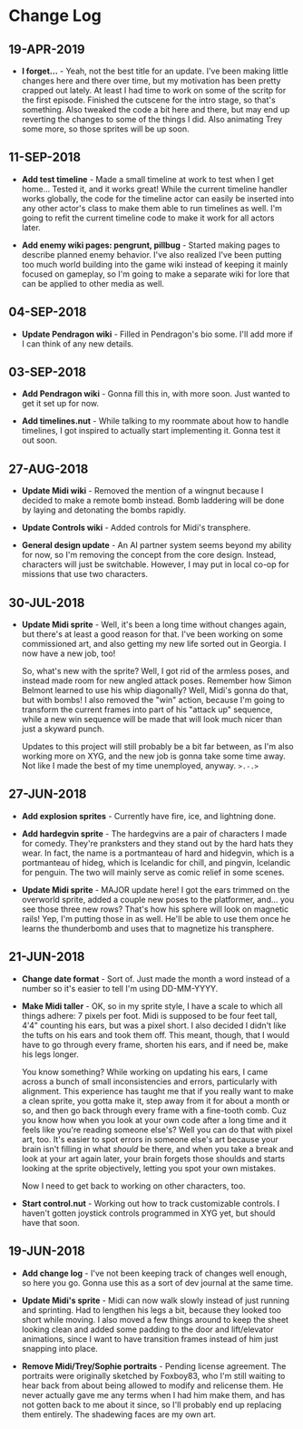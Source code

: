 # Change Log

## 19-APR-2019

* **I forget...** - Yeah, not the best title for an update. I've been making little changes here and there over time, but my motivation has been pretty crapped out lately. At least I had time to work on some of the scritp for the first episode. Finished the cutscene for the intro stage, so that's something. Also tweaked the code a bit here and there, but may end up reverting the changes to some of the things I did. Also animating Trey some more, so those sprites will be up soon.

## 11-SEP-2018

* **Add test timeline** - Made a small timeline at work to test when I get home... Tested it, and it works great! While the current timeline handler works globally, the code for the timeline actor can easily be inserted into any other actor's class to make them able to run timelines as well. I'm going to refit the current timeline code to make it work for all actors later.

* **Add enemy wiki pages: pengrunt, pillbug** - Started making pages to describe planned enemy behavior. I've also realized I've been putting too much world building into the game wiki instead of keeping it mainly focused on gameplay, so I'm going to make a separate wiki for lore that can be applied to other media as well.

## 04-SEP-2018

* **Update Pendragon wiki** - Filled in Pendragon's bio some. I'll add more if I can think of any new details.

## 03-SEP-2018

* **Add Pendragon wiki** - Gonna fill this in, with more soon. Just wanted to get it set up for now.

* **Add timelines.nut** - While talking to my roommate about how to handle timelines, I got inspired to actually start implementing it. Gonna test it out soon.

## 27-AUG-2018

* **Update Midi wiki** - Removed the mention of a wingnut because I decided to make a remote bomb instead. Bomb laddering will be done by laying and detonating the bombs rapidly.

* **Update Controls wiki** - Added controls for Midi's transphere.

* **General design update** - An AI partner system seems beyond my ability for now, so I'm removing the concept from the core design. Instead, characters will just be switchable. However, I may put in local co-op for missions that use two characters.

## 30-JUL-2018

* **Update Midi sprite** - Well, it's been a long time without changes again, but there's at least a good reason for that. I've been working on some commissioned art, and also getting my new life sorted out in Georgia. I now have a new job, too!

  So, what's new with the sprite? Well, I got rid of the armless poses, and instead made room for new angled attack poses. Remember how Simon Belmont learned to use his whip diagonally? Well, Midi's gonna do that, but with bombs! I also removed the "win" action, because I'm going to transform the current frames into part of his "attack up" sequence, while a new win sequence will be made that will look much nicer than just a skyward punch.

  Updates to this project will still probably be a bit far between, as I'm also working more on XYG, and the new job is gonna take some time away. Not like I made the best of my time unemployed, anyway. `>.-.>`

## 27-JUN-2018

* **Add explosion sprites** - Currently have fire, ice, and lightning done.

* **Add hardegvin sprite** - The hardegvins are a pair of characters I made for comedy. They're pranksters and they stand out by the hard hats they wear. In fact, the name is a portmanteau of hard and hidegvin, which is a portmanteau of hideg, which is Icelandic for chill, and pingvin, Icelandic for penguin. The two will mainly serve as comic relief in some scenes.

* **Update Midi sprite** - MAJOR update here! I got the ears trimmed on the overworld sprite, added a couple new poses to the platformer, and... you see those three new rows? That's how his sphere will look on magnetic rails! Yep, I'm putting those in as well. He'll be able to use them once he learns the thunderbomb and uses that to magnetize his transphere.

## 21-JUN-2018

* **Change date format** - Sort of. Just made the month a word instead of a number so it's easier to tell I'm using DD-MM-YYYY.

* **Make Midi taller** - OK, so in my sprite style, I have a scale to which all things adhere: 7 pixels per foot. Midi is supposed to be four feet tall, 4'4" counting his ears, but was a pixel short. I also decided I didn't like the tufts on his ears and took them off. This meant, though, that I would have to go through every frame, shorten his ears, and if need be, make his legs longer.

  You know something? While working on updating his ears, I came across a bunch of small inconsistencies and errors, particularly with alignment. This experience has taught me that if you really want to make a clean sprite, you gotta make it, step away from it for about a month or so, and then go back through every frame with a fine-tooth comb. Cuz you know how when you look at your own code after a long time and it feels like you're reading someone else's? Well you can do that with pixel art, too. It's easier to spot errors in someone else's art because your brain isn't filling in what *should* be there, and when you take a break and look at your art again later, your brain forgets those shoulds and starts looking at the sprite objectively, letting you spot your own mistakes.

	Now I need to get back to working on other characters, too.

* **Start control.nut** - Working out how to track customizable controls. I haven't gotten joystick controls programmed in XYG yet, but should have that soon.

## 19-JUN-2018

* **Add change log** - I've not been keeping track of changes well enough, so here you go. Gonna use this as a sort of dev journal at the same time.

* **Update Midi's sprite** - Midi can now walk slowly instead of just running and sprinting. Had to lengthen his legs a bit, because they looked too short while moving. I also moved a few things around to keep the sheet looking clean and added some padding to the door and lift/elevator animations, since I want to have transition frames instead of him just snapping into place.

* **Remove Midi/Trey/Sophie portraits** - Pending license agreement. The portraits were originally sketched by Foxboy83, who I'm still waiting to hear back from about being allowed to modify and relicense them. He never actually gave me any terms when I had him make them, and has not gotten back to me about it since, so I'll probably end up replacing them entirely. The shadewing faces are my own art.
